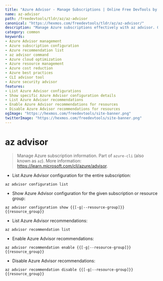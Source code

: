 ```yaml
---
title: "Azure Advisor - Manage Subscriptions | Online Free DevTools by Hexmos"
name: az-advisor
path: /freedevtools/tldr/az/az-advisor
canonical: "https://hexmos.com/freedevtools/tldr/az/az-advisor/"
description: "Manage Azure subscriptions effectively with az advisor. Optimize configuration and receive recommendations to enhance your cloud environment. Free online tool, no registration required."
category: common
keywords:
- Azure Advisor management
- Azure subscription configuration
- Azure recommendation list
- az advisor command
- Azure cloud optimization
- Azure resource management
- Azure cost reduction
- Azure best practices
- CLI advisor tool
- Azure security advisor
features:
- List Azure Advisor configurations
- Show specific Azure Advisor configuration details
- List Azure Advisor recommendations
- Enable Azure Advisor recommendations for resources
- Disable Azure Advisor recommendations for resources
ogImage: "https://hexmos.com/freedevtools/site-banner.png"
twitterImage: "https://hexmos.com/freedevtools/site-banner.png"
---
```


# az advisor

> Manage Azure subscription information.
> Part of `azure-cli` (also known as `az`).
> More information: <https://learn.microsoft.com/cli/azure/advisor>.

- List Azure Advisor configuration for the entire subscription:

`az advisor configuration list`

- Show Azure Advisor configuration for the given subscription or resource group:

`az advisor configuration show {{[-g|--resource-group]}} {{resource_group}}`

- List Azure Advisor recommendations:

`az advisor recommendation list`

- Enable Azure Advisor recommendations:

`az advisor recommendation enable {{[-g|--resource-group]}} {{resource_group}}`

- Disable Azure Advisor recommendations:

`az advisor recommendation disable {{[-g|--resource-group]}} {{resource_group}}`
